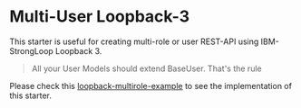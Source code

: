 # Multi-User Loopback-3

This starter is useful for creating multi-role or user
REST-API using IBM-StrongLoop Loopback 3.

> All your User Models should extend BaseUser. That's the rule

Please check this [loopback-multirole-example](https://github.com/codekeyz/loopback-multirole-example) to see the implementation of this starter.
